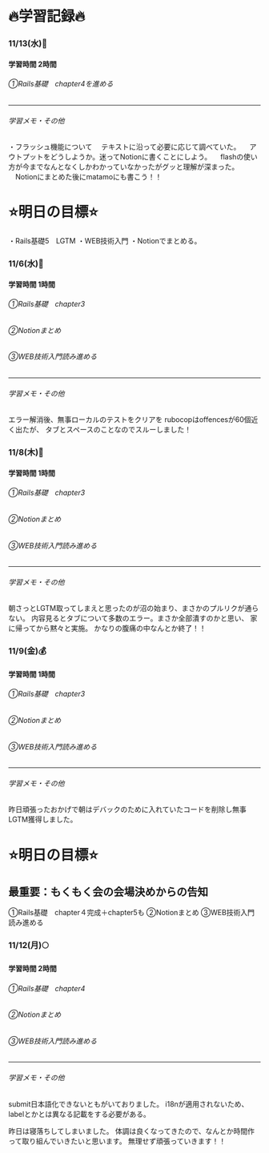 # 🔥学習記録🔥

### 11/13(水)🚿
#### 学習時間 2時間
###### ①Rails基礎　chapter4を進める

***
###### 学習メモ・その他
・フラッシュ機能について
　テキストに沿って必要に応じて調べていた。
　アウトプットをどうしようか。迷ってNotionに書くことにしよう。
　flashの使い方が今までなんとなくしかわかっていなかったがグッと理解が深まった。
　Notionにまとめた後にmatamoにも書こう！！

# ⭐️明日の目標⭐️
・Rails基礎5　LGTM
・WEB技術入門
・Notionでまとめる。


### 11/6(水)🚿
#### 学習時間 1時間
###### ①Rails基礎　chapter3
###### ②Notionまとめ
###### ③WEB技術入門読み進める
***
###### 学習メモ・その他
エラー解消後、無事ローカルのテストをクリアを
rubocopはoffencesが60個近く出たが、
タブとスペースのことなのでスルーしました！

### 11/8(木)🌲
#### 学習時間 1時間
###### ①Rails基礎　chapter3
###### ②Notionまとめ
###### ③WEB技術入門読み進める
***
###### 学習メモ・その他
朝さっとLGTM取ってしまえと思ったのが沼の始まり、まさかのプルリクが通らない。
内容見るとタブについて多数のエラー。まさか全部潰すのかと思い、
家に帰ってから黙々と実施。
かなりの腹痛の中なんとか終了！！

### 11/9(金)💰
#### 学習時間 1時間
###### ①Rails基礎　chapter3
###### ②Notionまとめ
###### ③WEB技術入門読み進める
***
###### 学習メモ・その他
昨日頑張ったおかげで朝はデバックのために入れていたコードを削除し無事LGTM獲得しました。

# ⭐️明日の目標⭐️
## 最重要：もくもく会の会場決めからの告知
①Rails基礎　chapter４完成＋chapter5も
②Notionまとめ
③WEB技術入門読み進める

### 11/12(月)🌕
#### 学習時間 2時間
###### ①Rails基礎　chapter4
###### ②Notionまとめ
###### ③WEB技術入門読み進める
***
###### 学習メモ・その他
submit日本語化できないともがいておりました。
i18nが適用されないため、labelとかとは異なる記載をする必要がある。

昨日は寝落ちしてしまいました。
体調は良くなってきたので、なんとか時間作って取り組んでいきたいと思います。
無理せず頑張っていきます！！